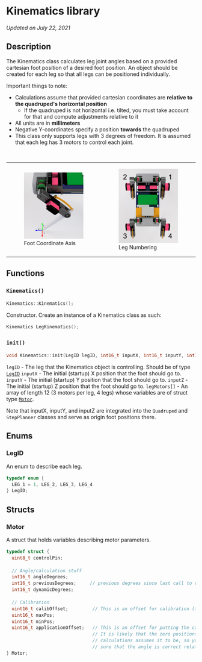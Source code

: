 # Kinematics library
_Updated on July 22, 2021_

## Description

The Kinematics class calculates leg joint angles based on a provided cartesian foot position of a desired foot position.
An object should be created for each leg so that all legs can be positioned individually.

Important things to note:

- Calculations assume that provided cartesian coordinates are __relative to the quadruped's horizontal position__ 
    - If the quadruped is not horizontal i.e. tilted, you must take account for that and compute adjustments relative to it
- All units are in __millimeters__
- Negative Y-coordinates specify a position __towards__ the quadruped
- This class only supports legs with 3 degrees of freedom. It is assumed that each leg has 3 motors to control each joint. 

<br/>

<table style-"width:100%>
  <tr>
    <td>
    <figure>
    <img src="/images/footCoordinates.png" width="300" />
    <figcaption>Foot Coordinate Axis</figcaption>
    </figure>
    </td>
    <td>
    <figure>
    <img src="/images/legNumbering.png" width="300" />
    <figcaption>Leg Numbering</figcaption>
    </figure>
    </td>
  </tr>
</table>

## Functions

### ```Kinematics()```

``` cpp
Kinematics::Kinematics();
```

Constructor. Create an instance of a Kinematics class as such:

``` cpp
Kinematics LegKinematics();
```

### ```init()```

``` cpp
void Kinematics::init(LegID legID, int16_t inputX, int16_t inputY, int16_t inputZ, Motor legMotors[])
```

```legID``` - The leg that the Kinematics object is controlling. Should be of type [```LegID```](#LegID)
```inputX``` - The initial (startup) X position that the foot should go to.
```inputY``` - The initial (startup) Y position that the foot should go to.
```inputZ``` - The initial (startup) Z position that the foot should go to.
```legMotors[]``` - An array of length 12 (3 motors per leg, 4 legs) whose variables are of struct type [```Motor```](#Motor).

Note that inputX, inputY, and inputZ are integrated into the ```Quadruped``` and ```StepPlanner``` classes and serve as origin foot positions
there.


## Enums

### LegID

An enum to describe each leg. 
``` cpp
typedef enum {
  LEG_1 = 1, LEG_2, LEG_3, LEG_4
} LegID;
```

## Structs

### Motor

A struct that holds variables describing motor parameters.
``` cpp
typedef struct {
  uint8_t controlPin;

  // Angle/calculation stuff
  int16_t angleDegrees;
  int16_t previousDegrees;     // previous degrees since last call to updateDynamicPositions()
  int16_t dynamicDegrees;

  // Calibration
  uint16_t calibOffset;         // This is an offset for calibration (to keep the motor accurate)
  uint16_t maxPos;
  uint16_t minPos;
  uint16_t applicationOffset;   // This is an offset for putting the calculated angles in contex.
                                // It is likely that the zero positions of the motors isn't where
                                // calculations assumes it to be, so you need an offset to make 
                                // sure that the angle is correct relative to the motor's zero.
} Motor;
```